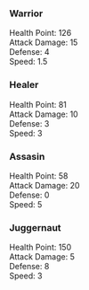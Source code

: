 ### Warrior
Health Point: 126  
Attack Damage: 15  
Defense: 4  
Speed: 1.5  

### Healer
Health Point: 81  
Attack Damage: 10  
Defense: 3  
Speed: 3  

### Assasin
Health Point: 58  
Attack Damage: 20  
Defense: 0  
Speed: 5  

### Juggernaut
Health Point: 150  
Attack Damage: 5  
Defense: 8  
Speed: 3  
